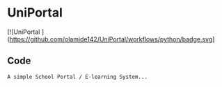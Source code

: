 # UniPortal
[![UniPortal ](https://github.com/olamide142/UniPortal/workflows/python/badge.svg]


## Code
    A simple School Portal / E-learning System...
    